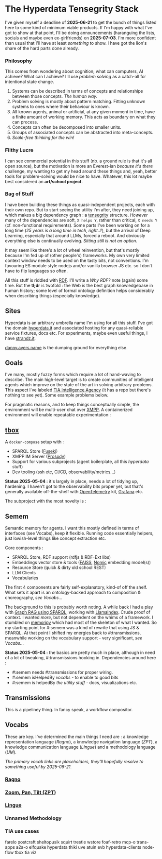 # The Hyperdata Tensegrity Stack

I've given myself a deadline of **2025-06-21** to get the bunch of things listed here to some kind of minimum viable products. If I'm happy with what I've got to show at that point, I'll be doing announcements (haranguing the lists, socials and maybe even ex-girlfriends) on **2025-07-03**. I'm more confident than usual that I'll have at least *something* to show. I have got the lion's share of the hard parts done already.

### Philosophy
This comes from wondering about cognition, what can computers, AI achieve? What can I achieve? I'll use *problem solving* as a catch-all for intentional state change.

1. Systems can be described in terms of concepts and relationships between those concepts. *The human way.*
2. Problem solving is mostly about pattern matching. Fitting unknown systems to ones where their behaviour is known.
3. All known agents, animal or artificial, at any given moment in time, have a finite amount of working memory. This acts as boundary on what they can process.
4. Concepts can often be decomposed into smaller units.
5. Groups of associated concepts can be abstracted into meta-concepts.  
6. *_Scale-free thinking for the win!_*

### Filthy Lucre
I can see commercial potential in this stuff (nb. a ground rule is that it's all open source), but the motivation is more an Everest-ian *because it's there* challenge, my wanting to get my head around these things and, yeah, better tools for problem-solving would be nice to have. Whatever, this lot maybe best considered an **art/school project**.

### Bag of Stuff
I have been building these things as quasi-independent projects, each with their own repo. But to start seeing the utility I'm after, they need joining up, which makes a big dependency graph : a [tensegrity](https://en.wikipedia.org/wiki/Tensegrity) structure. *However* many of the dependencies are soft, `X helps Y`, rather than critical, `X needs Y` (cf. non-functional requirements). Some parts I've been working on for a long time (*25 years is a long time in tech, right..?*), but the arrival of Deep Learning, especially that around LLMs, forced a reboot. And obviously everything else is continually evolving. *Sitting still is not an option.*

It may seem like there's a lot of wheel reinvention, but that's mostly because I'm fed up of (other people's) frameworks. My own very limited context window needs to be used on the tasty bits, not conventions. I'm favouring ES module style nodejs and/or vanilla browser JS etc. so I don't have to flip languages so often.

All this stuff is riddled with [RDF](https://it.wikipedia.org/wiki/Resource_Description_Framework). I'll write a *Why RDF?* note (again) some time. But the **tl;dr** is twofold : the Web is the best graph knowledgebase in human history; some level of formal ontology definition helps considerably when describing things (especially knowledge).

## Sites
Hyperdata is an arbitrary umbrella name I'm using for all this stuff. I've got the domain [hyperdata.it](https://hyperdata.it) and associated hosting for any quasi-reliable service fixtures, docs etc. For experiments, maybe even useful things, I have [strandz.it](https://strandz.it).

[danny.ayers.name](https://danny.ayers.name) is the dumping ground for everything else.

## Goals
I've many, mostly fuzzy forms which require a lot of hand-waving to describe. The main high-level target is to create communities of intelligent agents which improve on the state of the art in solving arbitrary problems. This aspect I've labeled [TIA Intelligence Agency](https://github.com/danja/tia) (it has a repo but there's nothing to see yet). Some example problems below.

For pragmatic reasons, and to keep things conceptually simple, the environment will be multi-user chat over  [XMPP](https://xmpp.org/). A containerized environment will enable repeatable experimentation :

## [tbox](https://github.com/danja/tbox)

A `docker-compose` setup with :

* SPARQL Store ([Fuseki](https://jena.apache.org/documentation/fuseki2/))
* XMPP IM Server ([Prosody](https://prosody.im/))
* Support for various subprojects (agent boilerplate, all this *hyperdata* stuff)
* Dev tooling (ssh etc, CI/CD, observability/metrics...)

**Status 2025-05-04 :** it's largely in place, needs a lot of tidying up, hardening. I haven't got to the observability bits proper yet, but that's generally available off-the-shelf with [OpenTelemetry](https://opentelemetry.io/) kit, [Grafana](https://grafana.com/) etc.

The subproject with the most novelty is :

## Semem

Semantic memory for agents. I want this mostly defined in terms of interfaces (see Vocabs), keep it flexible. Running code essentially helpers, just lowish-level things like concept extraction etc.

Core components :

* SPARQL Store, RDF support (rdfjs & RDF-Ext libs)
* Embeddings vector store & tools ([FAISS](https://github.com/facebookresearch/faiss), [Nomic](https://huggingface.co/nomic-ai) embedding model(s))
* Resource Store (quick & dirty old school REST)
* LLM Clients
* Vocabularies

The first 4 components are fairly self-explanatory, kind-of off the shelf. What sets it apart is an ontology-backed approach to composition & choreography, *see Vocabs*...

The background to this is probably worth noting. A while back I had a play with [Graph RAG using SPARQL](https://colab.research.google.com/drive/1cRAflpG2v1rS9Nz6xpILpPouuvILpYlL), working with [LlamaIndex](https://www.llamaindex.ai/). Crude proof of context. I wanted *more*, but not dependent on the whims of a framework. I stumbled on [memoripy](https://github.com/caspianmoon/memoripy) which had most of the skeleton of what I wanted. So my starting point for #:semem was a kind of rewrite that using JS & SPARQL. At that point I shifted my energies back to #:transmissions, meanwhile working on the vocabulary support - very significant, *see Vocabs...*  

**Status 2025-05-04 :** the basics are pretty much in place, although in need of a lot of tweaking, #:transmissions hooking in. Dependencies around here :

* #:semem needs #:transmissions for proper wiring.
* #:semem isHelpedBy *vocabs* - to enable to good bits
* #:semem is helpedBy *the utility stuff* - docs, visualizations etc.

## Transmissions

This is a pipeliney thing. In fancy speak, a workflow compositor.

## Vocabs

 These are key. I've determined the main things I need are : a knowledge representation language (*Ragno*), a knowledge navigation language (*ZPT*), a knowledge communication language (*Lingue*) and a methodology language (*UM*).

*The primary vocab links are placeholders, they'll hopefully resolve to something useful by 2025-06-21.*

### [Ragno](https://github.com/danja/ragno)

### [Zoom, Pan, Tilt (ZPT)](https://github.com/danja/zpt)

### [Lingue](https://github.com/danja/lingue)

### Unnamed Methodology

### TIA use cases



farelo postcraft  sheltopusik                        squirt  trestle       wstore
foaf-retro         mcp-o    trans-apps    a2a-o  elfquake  hyperdata          thiki            uve
atuin  evb       hyperdata-clients  node-flow                               tbox   tia    viz
